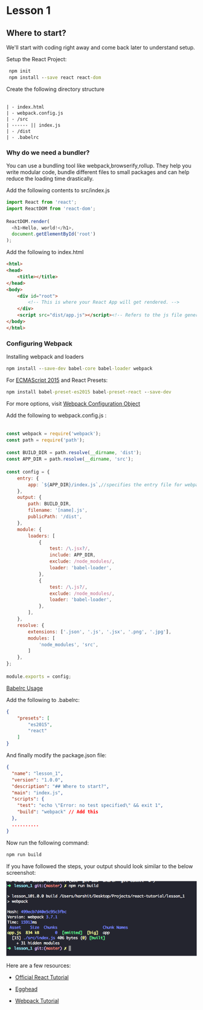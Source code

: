 # Lesson 1

## Where to start?

We'll start with coding right away and come back later to understand setup.

Setup the React Project:

```cmd
 npm init
 npm install --save react react-dom
```
Create the following directory structure

```

| - index.html
| - webpack.config.js
| - /src
| ------ || index.js
| - /dist
| - .babelrc
```

### Why do we need a bundler? 
You can use a bundling tool like webpack,browserify,rollup. They help you write modular code, bundle different files to small packages and can help reduce the loading time drastically.


Add the following contents to src/index.js

```javascript
import React from 'react';
import ReactDOM from 'react-dom';

ReactDOM.render(
  <h1>Hello, world!</h1>,
  document.getElementById('root')
);
```

Add the following to index.html
```html
<html>
<head>
	<title></title>
</head>
<body>
	<div id="root">
		<!-- This is where your React App will get rendered. -->
	</div>
	<script src="dist/app.js"></script><!-- Refers to the js file generated by webpack -->
</body>
</html>
```

### Configuring Webpack

Installing webpack and loaders

```cmd
npm install --save-dev babel-core babel-loader webpack
```

For [ECMAScript 2015](https://babeljs.io/learn-es2015/) and React Presets:
```cmd
npm install babel-preset-es2015 babel-preset-react --save-dev
```

For more options, visit [Webpack Configuration Object](https://webpack.js.org/configuration/)

Add the following to webpack.config.js :

```javascript

const webpack = require('webpack');
const path = require('path');

const BUILD_DIR = path.resolve(__dirname, 'dist');
const APP_DIR = path.resolve(__dirname, 'src');

const config = {
    entry: {
        app: `${APP_DIR}/index.js`,//specifies the entry file for webpack
    },
    output: {
        path: BUILD_DIR,
        filename: '[name].js',
        publicPath: '/dist',
    },
    module: {
        loaders: [
            {
                test: /\.jsx?/,
                include: APP_DIR,
                exclude: /node_modules/,
                loader: 'babel-loader',
            },
            {
                test: /\.js?/,
                exclude: /node_modules/,
                loader: 'babel-loader',
            },
        ],
    },
    resolve: {
        extensions: ['.json', '.js', '.jsx', '.png', '.jpg'],
        modules: [
            'node_modules', 'src',
        ]
    },
};

module.exports = config;

```

[Babelrc Usage](https://babeljs.io/docs/usage/babelrc/)

Add the following to .babelrc:
```json
{
    "presets": [
        "es2015",
        "react"
    ]
}
```

And finally modify the package.json file:

```json
{
  "name": "lesson_1",
  "version": "1.0.0",
  "description": "## Where to start?",
  "main": "index.js",
  "scripts": {
    "test": "echo \"Error: no test specified\" && exit 1",
    "build": "webpack" // Add this
  },
  ..........
}

```

Now run the following command:

```cmd
npm run build

```

If you have followed the steps, your output should look similar to the below screenshot:

![alt text](res/screen1.png "Screen 1")


Here are a few resources:

* [Official React Tutorial](https://reactjs.org/tutorial/tutorial.html)

* [Egghead](https://egghead.io/technologies/react)

* [Webpack Tutorial](https://laracasts.com/series/webpack-for-everyone)

